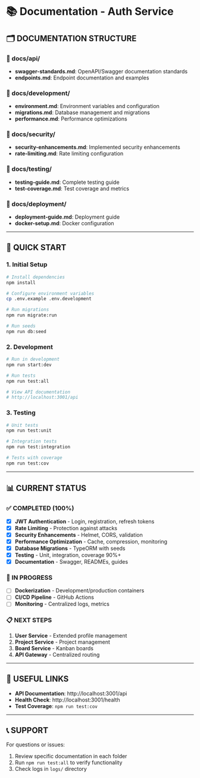 # 📚 Documentation - Auth Service

## 🗂️ **DOCUMENTATION STRUCTURE**

### **📁 docs/api/**
- **swagger-standards.md**: OpenAPI/Swagger documentation standards
- **endpoints.md**: Endpoint documentation and examples

### **📁 docs/development/**
- **environment.md**: Environment variables and configuration
- **migrations.md**: Database management and migrations
- **performance.md**: Performance optimizations

### **📁 docs/security/**
- **security-enhancements.md**: Implemented security enhancements
- **rate-limiting.md**: Rate limiting configuration

### **📁 docs/testing/**
- **testing-guide.md**: Complete testing guide
- **test-coverage.md**: Test coverage and metrics

### **📁 docs/deployment/**
- **deployment-guide.md**: Deployment guide
- **docker-setup.md**: Docker configuration

---

## 🚀 **QUICK START**

### **1. Initial Setup**
```bash
# Install dependencies
npm install

# Configure environment variables
cp .env.example .env.development

# Run migrations
npm run migrate:run

# Run seeds
npm run db:seed
```

### **2. Development**
```bash
# Run in development
npm run start:dev

# Run tests
npm run test:all

# View API documentation
# http://localhost:3001/api
```

### **3. Testing**
```bash
# Unit tests
npm run test:unit

# Integration tests
npm run test:integration

# Tests with coverage
npm run test:cov
```

---

## 📊 **CURRENT STATUS**

### **✅ COMPLETED (100%)**
- [x] **JWT Authentication** - Login, registration, refresh tokens
- [x] **Rate Limiting** - Protection against attacks
- [x] **Security Enhancements** - Helmet, CORS, validation
- [x] **Performance Optimization** - Cache, compression, monitoring
- [x] **Database Migrations** - TypeORM with seeds
- [x] **Testing** - Unit, integration, coverage 90%+
- [x] **Documentation** - Swagger, READMEs, guides

### **🔄 IN PROGRESS**
- [ ] **Dockerization** - Development/production containers
- [ ] **CI/CD Pipeline** - GitHub Actions
- [ ] **Monitoring** - Centralized logs, metrics

### **📋 NEXT STEPS**
1. **User Service** - Extended profile management
2. **Project Service** - Project management
3. **Board Service** - Kanban boards
4. **API Gateway** - Centralized routing

---

## 🔗 **USEFUL LINKS**

- **API Documentation**: http://localhost:3001/api
- **Health Check**: http://localhost:3001/health
- **Test Coverage**: `npm run test:cov`

---

## 📞 **SUPPORT**

For questions or issues:
1. Review specific documentation in each folder
2. Run `npm run test:all` to verify functionality
3. Check logs in `logs/` directory 
